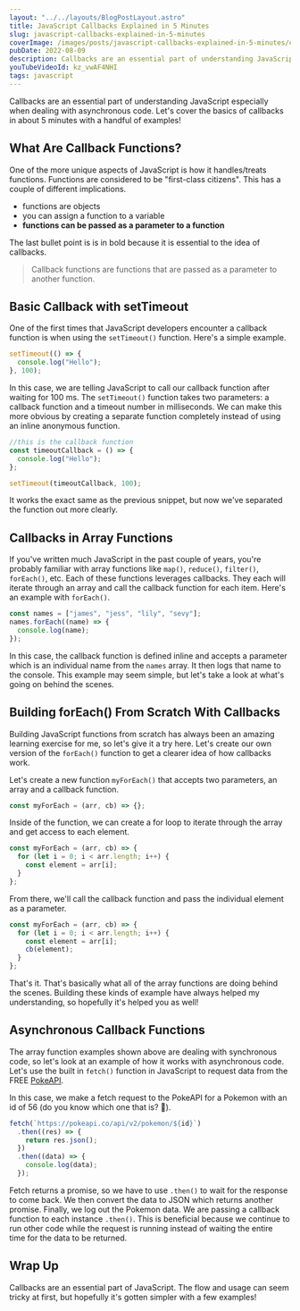 ```yaml
---
layout: "../../layouts/BlogPostLayout.astro"
title: JavaScript Callbacks Explained in 5 Minutes
slug: javascript-callbacks-explained-in-5-minutes
coverImage: /images/posts/javascript-callbacks-explained-in-5-minutes/cover.png
pubDate: 2022-08-09
description: Callbacks are an essential part of understanding JavaScript especially when dealing with asynchronous code. Let's cover the basics of callbacks in about 5 minutes with a handful of examples!
youTubeVideoId: kz_vwAF4NHI
tags: javascript
---
```


Callbacks are an essential part of understanding JavaScript especially when dealing with asynchronous code. Let's cover the basics of callbacks in about 5 minutes with a handful of examples!

## What Are Callback Functions?

One of the more unique aspects of JavaScript is how it handles/treats functions. Functions are considered to be "first-class citizens". This has a couple of different implications.

- functions are objects
- you can assign a function to a variable
- **functions can be passed as a parameter to a function**

The last bullet point is is in bold because it is essential to the idea of callbacks.

> Callback functions are functions that are passed as a parameter to another function.

## Basic Callback with setTimeout

One of the first times that JavaScript developers encounter a callback function is when using the `setTimeout()` function. Here's a simple example.

```javascript
setTimeout(() => {
  console.log("Hello");
}, 100);
```

In this case, we are telling JavaScript to call our callback function after waiting for 100 ms. The `setTimeout()` function takes two parameters: a callback function and a timeout number in milliseconds. We can make this more obvious by creating a separate function completely instead of using an inline anonymous function.

```javascript
//this is the callback function
const timeoutCallback = () => {
  console.log("Hello");
};

setTimeout(timeoutCallback, 100);
```

It works the exact same as the previous snippet, but now we've separated the function out more clearly.

## Callbacks in Array Functions

If you've written much JavaScript in the past couple of years, you're probably familiar with array functions like `map()`, `reduce()`, `filter()`, `forEach()`, etc. Each of these functions leverages callbacks. They each will iterate through an array and call the callback function for each item. Here's an example with `forEach()`.

```javascript
const names = ["james", "jess", "lily", "sevy"];
names.forEach((name) => {
  console.log(name);
});
```

In this case, the callback function is defined inline and accepts a parameter which is an individual name from the `names` array. It then logs that name to the console. This example may seem simple, but let's take a look at what's going on behind the scenes.

## Building forEach() From Scratch With Callbacks

Building JavaScript functions from scratch has always been an amazing learning exercise for me, so let's give it a try here. Let's create our own version of the `forEach()` function to get a clearer idea of how callbacks work.

Let's create a new function `myForEach()` that accepts two parameters, an array and a callback function.

```javascript
const myForEach = (arr, cb) => {};
```

Inside of the function, we can create a for loop to iterate through the array and get access to each element.

```javascript
const myForEach = (arr, cb) => {
  for (let i = 0; i < arr.length; i++) {
    const element = arr[i];
  }
};
```

From there, we'll call the callback function and pass the individual element as a parameter.

```javascript
const myForEach = (arr, cb) => {
  for (let i = 0; i < arr.length; i++) {
    const element = arr[i];
    cb(element);
  }
};
```

That's it. That's basically what all of the array functions are doing behind the scenes. Building these kinds of example have always helped my understanding, so hopefully it's helped you as well!

## Asynchronous Callback Functions

The array function examples shown above are dealing with synchronous code, so let's look at an example of how it works with asynchronous code. Let's use the built in `fetch()` function in JavaScript to request data from the FREE [PokeAPI](https://pokeapi.co/).

In this case, we make a fetch request to the PokeAPI for a Pokemon with an id of 56 (do you know which one that is? 👀).

```javascript
fetch(`https://pokeapi.co/api/v2/pokemon/${id}`)
  .then((res) => {
    return res.json();
  })
  .then((data) => {
    console.log(data);
  });
```

Fetch returns a promise, so we have to use `.then()` to wait for the response to come back. We then convert the data to JSON which returns another promise. Finally, we log out the Pokemon data. We are passing a callback function to each instance `.then()`. This is beneficial because we continue to run other code while the request is running instead of waiting the entire time for the data to be returned.

## Wrap Up

Callbacks are an essential part of JavaScript. The flow and usage can seem tricky at first, but hopefully it's gotten simpler with a few examples!
